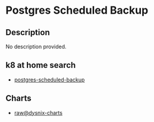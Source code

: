# Postgres Scheduled Backup

## Description

No description provided.

## k8 at home search

- [postgres-scheduled-backup](https://nanne.dev/k8s-at-home-search/#/postgres-scheduled-backup)

## Charts

- [raw@dysnix-charts](https://dysnix.github.io/charts/)

